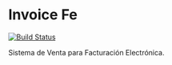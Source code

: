 # Invoice Fe
[![Build Status](https://travis-ci.org/giansalex/invoice-fe.svg?branch=master)](https://travis-ci.org/giansalex/invoice-fe)    

Sistema de Venta para Facturación Electrónica.
